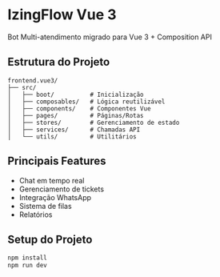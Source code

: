 # IzingFlow Vue 3

Bot Multi-atendimento migrado para Vue 3 + Composition API

## Estrutura do Projeto
```
frontend.vue3/
├── src/
│   ├── boot/          # Inicialização
│   ├── composables/   # Lógica reutilizável
│   ├── components/    # Componentes Vue
│   ├── pages/         # Páginas/Rotas
│   ├── stores/        # Gerenciamento de estado
│   ├── services/      # Chamadas API
│   └── utils/         # Utilitários
```

## Principais Features
- Chat em tempo real
- Gerenciamento de tickets
- Integração WhatsApp
- Sistema de filas
- Relatórios

## Setup do Projeto
```bash
npm install
npm run dev
``` 